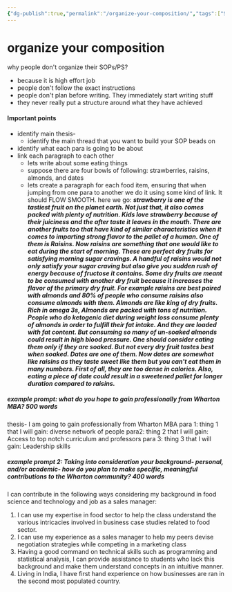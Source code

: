 ```yaml
---
{"dg-publish":true,"permalink":"/organize-your-composition/","tags":["SOP"]}
---
```



# organize your composition

why people don't organize their SOPs/PS?
- because it is high effort job
- people don't follow the exact instructions
- people don't plan before writing. They immediately start writing stuff
- they never really put a structure around what they have achieved

#### Important points
- identify main thesis- 
	- identify the main thread that you want to build your SOP beads on
- identify what each para is going to be about
-  link each paragraph to each other 
	- lets write about some eating things
	- suppose there are four bowls of following: strawberries, raisins, almonds, and dates
	- lets create a paragraph for each food item, ensuring that when jumping from one para to another we do it using some kind of link. It should FLOW SMOOTH.
here we go:
___strawberry is one of the tastiest fruit on the planet earth. Not just that, it also comes packed with plenty of nutrition. Kids love strawberry because of their juiciness and the after taste it leaves in the mouth. There are another fruits too that have kind of similar characteristics when it comes to imparting strong flavor to the pallet of a human. One of them is Raisins.
Now raisins are something that one would like to eat during the start of morning. These are perfect dry fruits for satisfying morning sugar cravings. A handful of raisins would not only satisfy your sugar craving but also give you sudden rush of energy because of fructose it contains. Some dry fruits are meant to be consumed with another dry fruit because it increases the flavor of the primary dry fruit. For example raisins are best paired with almonds and 80% of people who consume raisins also consume almonds with them.
Almonds are like king of dry fruits. Rich in omega 3s, Almonds are packed with tons of nutrition. People who do ketogenic diet during weight loss consume plenty of almonds in order to fulfill their fat intake. And they are loaded with fat content. But consuming so many of un-soaked almonds could result in high blood pressure. One should consider eating them only if they are soaked. But not every dry fruit tastes best when soaked. Dates are one of them.
Now dates are somewhat like raisins as they taste sweet like them but you can't eat them in many numbers. First of all, they are too dense in calories. Also, eating a piece of date could result in a sweetened pallet for longer duration compared to raisins.___

##### example prompt: what do you hope to gain professionally from Wharton MBA? 500 words

thesis- I am going to gain professionally from Wharton MBA
para 1: thing 1 that I will gain: diverse network of people
para2:  thing 2 that I will gain: Access to top notch curriculum and professors
para 3: thing 3 that I will gain: Leadership skills

##### example prompt 2: Taking into consideration your background- personal, and/or academic- how do you plan to make specific, meaningful contributions to the Wharton community? 400 words
I can contribute in the following ways considering my background in food science and technology and job as a sales manager:
1. I can use my expertise in food sector to help the class understand the various intricacies involved in business case studies related to food sector.
2. I can use my experience as a sales manager to help my peers devise negotiation strategies while competing in a marketing class
3. Having a good command on technical skills such as programming and statistical analysis, I can provide assistance to students who lack this background and make them understand concepts in an intuitive manner.
4. Living in India, I have first hand experience on how businesses are ran in the second most populated country.
